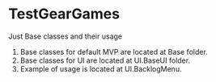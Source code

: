 # TestGearGames
Just Base classes and their usage

1. Base classes for default MVP are located at Base folder.
2. Base classes for UI are located at UI.BaseUI folder.
3. Example of usage is located at UI.BacklogMenu.
